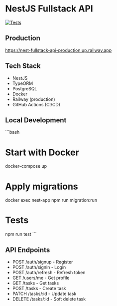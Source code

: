 # NestJS Fullstack API

[![Tests](https://github.com/allabelyaeva1990/nest-fullstack-api/actions/workflows/test.yml/badge.svg)](https://github.com/ВАШ_USERNAME/nest-fullstack-api/actions/workflows/test.yml)

## Production

https://nest-fullstack-api-production.up.railway.app

## Tech Stack

- NestJS
- TypeORM
- PostgreSQL
- Docker
- Railway (production)
- GitHub Actions (CI/CD)

## Local Development

\`\`\`bash
# Start with Docker
docker-compose up

# Apply migrations
docker exec nest-app npm run migration:run

# Tests
npm run test
\`\`\`

## API Endpoints

- POST /auth/signup - Register
- POST /auth/signin - Login
- POST /auth/refresh - Refresh token
- GET /users/me - Get profile
- GET /tasks - Get tasks
- POST /tasks - Create task
- PATCH /tasks/:id - Update task
- DELETE /tasks/:id - Soft delete task